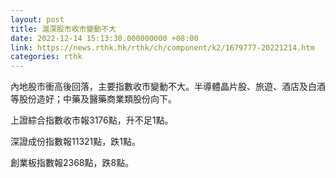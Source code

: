 ```yaml
---
layout: post
title: 滬深股市收市變動不大
date: 2022-12-14 15:13:30.000000000 +08:00
link: https://news.rthk.hk/rthk/ch/component/k2/1679777-20221214.htm
categories: rthk
---
```


內地股市衝高後回落，主要指數收市變動不大。半導體晶片股、旅遊、酒店及白酒等股份造好；中藥及醫藥商業類股份向下。

上證綜合指數收市報3176點，升不足1點。

深證成份指數報11321點，跌1點。

創業板指數報2368點，跌8點。
